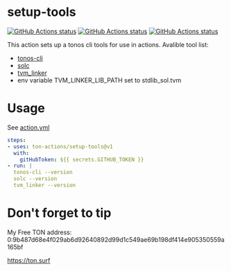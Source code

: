 # setup-tools

<p align="left">
  <a href="https://github.com/ton-actions/setup-tools"><img alt="GitHub Actions status" src="https://github.com/ton-actions/setup-tools/workflows/Main%20workflow/badge.svg"></a>
  <a href="https://github.com/ton-actions/build-solc"><img alt="GitHub Actions status" src="https://github.com/ton-actions/build-solc/workflows/Build%20and%20release%20solidity%20compiler/badge.svg"></a>
  <a href="https://github.com/ton-actions/build-tvm-linker"><img alt="GitHub Actions status" src="https://github.com/ton-actions/build-tvm-linker/workflows/Build%20and%20release%20TVM-Linker/badge.svg"></a>
</p>

This action sets up a tonos cli tools for use in actions.
Avalible tool list:

- [tonos-cli](https://github.com/tonlabs/tonos-cli) 
- [solc](https://github.com/tonlabs/TON-Solidity-Compiler) 
- [tvm_linker](https://github.com/tonlabs/TVM-linker) 
- env variable TVM_LINKER_LIB_PATH set to stdlib_sol.tvm

# Usage

See [action.yml](action.yml)

```yaml
steps:
- uses: ton-actions/setup-tools@v1
  with:
    gitHubToken: ${{ secrets.GITHUB_TOKEN }}
- run: |
  tonos-cli --version
  solc --version
  tvm_linker --version
```

# Don't forget to tip

My Free TON address: 
0:9b487d68e4f029ab6d92640892d99d1c549ae69b198df414e905350559a165bf

https://ton.surf

